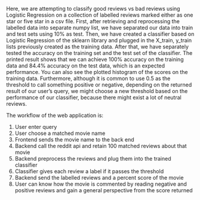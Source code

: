 Here, we are attempting to classify good reviews vs bad reviews using Logistic Regression on a collection of labelled reviews marked either as one star or five star in a csv file. First, after retrieving and reprocessing the labelled data into separate numpy list, we have separated our data into train and test sets using  10% as test. Then, we have created a classifier based on Logistic Regression of the sklearn library and plugged in the X_train, y_train lists previously created as the training data. After that, we have separately tested the accuracy on the training set and the test set of the classifier. The printed result shows that we can achieve 100% accuracy on the training data and 84.4% accuracy on the test data, which is an expected performance. You can also see the plotted histogram of the scores on the training data. Furthermore, although it is common to use 0.5 as the threshold to call something positive or negative, depending on the returned result of our user’s query, we might choose a new threshold based on the performance of our classifier, because there might exist a lot of neutral reviews.

The workflow of the web application is: 
1.	User enter query
2.	User choose a matched movie name 
3.	Frontend sends the movie name to the back end
4.	Backend call the reddit api and retain 100 matched reviews about that movie
5.	Backend preprocess the reviews and plug them into the trained classifier
6.	Classifier gives each review a label if it passes the threshold
7.	Backend send the labelled reviews and a percent score of the movie
8.	User can know how the movie is commented by reading negative and positive reviews and gain a general perspective from the score returned
